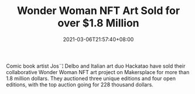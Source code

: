 ﻿---
title: "Wonder Woman NFT Art Sold for over $1.8 Million"
date: 2021-03-06T21:57:40+08:00
lastmod: 2021-03-06T16:45:40+08:00
draft: false
authors: ["Kingly"]
description: "Comic book artist Jos¨¦ Delbo and Italian art duo Hackatao have sold their collaborative Wonder Woman NFT art project on Makersplace for more than 1.8 million dollars. They auctioned three unique editions and four open editions, with the top auction going for 228 thousand dollars."
featuredImage: "wonder-woman-nft-art-sold-for-over-1-8-million.png"
tags: ["Virtual World","Play to Earn"]
categories: ["news"]
news: ["Virtual World"]
weight: 
lightgallery: true
pinned: false
recommend: false
recommend1: false
---

Comic book artist Jos¨¦ Delbo and Italian art duo Hackatao have sold their collaborative Wonder Woman NFT art project on Makersplace for more than 1.8 million dollars. They auctioned three unique editions and four open editions, with the top auction going for 228 thousand dollars.

<!--more-->

